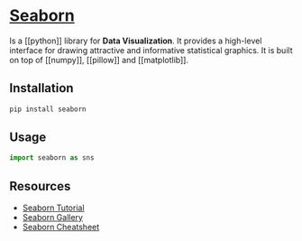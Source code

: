# [Seaborn](https://seaborn.pydata.org/)

Is a [[python]] library for **Data Visualization**. It provides a high-level interface for drawing attractive and informative statistical graphics. It is built on top of [[numpy]], [[pillow]] and [[matplotlib]].

## Installation
```bash
pip install seaborn
```

## Usage
```python
import seaborn as sns
```

## Resources
- [Seaborn Tutorial](https://seaborn.pydata.org/tutorial.html)
- [Seaborn Gallery](https://seaborn.pydata.org/examples/index.html)
- [Seaborn Cheatsheet](https://s3.amazonaws.com/assets.datacamp.com/blog_assets/Python_Seaborn_Cheat_Sheet.pdf)

